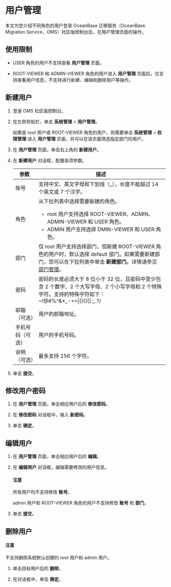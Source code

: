 # 用户管理

本文为您介绍不同角色的用户登录 OceanBase 迁移服务（OceanBase Migration Service，OMS）社区版控制台后，在用户管理页面的操作。

## 使用限制

* USER 角色的用户不支持查看 **用户管理** 页面。

* ROOT-VIEWER 和 ADMIN-VIEWER 角色的用户进入 **用户管理** 页面后，仅支持查看用户信息，不支持进行新建、编辑和删除用户等操作。

## 新建用户

1. 登录 OMS 社区版控制台。

2. 在左侧导航栏，单击 **系统管理** \> **用户管理**。

   如果是 root 用户或 ROOT-VIEWER 角色的用户，则需要单击 **系统管理** \> **权限管理** 进入 **用户管理** 页面，并可以在该页面筛选指定部门的用户。

3. 在 **用户管理** 页面，单击右上角的 **新建用户**。

4. 在 **新建用户** 对话框，配置各项参数。

   |  参数  |                                    描述                                    |
   |------|--------------------------------------------------------------------------|
   | 账号   | 支持中文、英文字母和下划线（_），长度不能超过 14 个英文或 7 个汉字。                                   |
   | 角色   | 从下拉列表中选择需要新建的角色。<ul><li>root 用户支持选择 ROOT-VIEWER、ADMIN、ADMIN-VIEWER 和 USER 角色。 <li>ADMIN 用户支持选择 DMIN-VIEWER 和 USER 角色。</ul>                                        |
   | 部门  |  仅 root 用户支持选择部门，但新建 ROOT-VIEWER 角色的用户时，默认选择 default 部门。如果需要新建部门，您可以在下拉列表中单击 **新建部门**。详情请参见 [部门管理](../100.permission-management/300.department-management.md)。 |
   | 密码   | 密码的长度必须大于 8 位小于 32 位，且密码中至少包含 2 个数字、2 个大写字母、2 个小写字母和 2 个特殊字符。支持的特殊字符如下：<br> ~!@#%^&*_-+=\|(){}[]:;,.?/|
   | 邮箱（可选）   | 用户的邮箱地址。                                       |
   | 手机号码（可选） | 用户的手机号码。                               |
   | 说明（可选）   | 最多支持 256 个字符。                    |

5. 单击 **提交**。

## 修改用户密码

1. 在 **用户管理** 页面，单击相应用户后的 **修改密码**。

2. 在 **修改密码** 对话框中，输入 **新密码**。

3. 单击 **确定**。

## 编辑用户

1. 在 **用户管理** 页面，单击相应用户后的 **编辑**。

2. 在 **编辑用户** 对话框，编辑需要修改的用户信息。

    <main id="notice" type='notice'>
    <h4>注意</h4>
    <p>所有用户均不支持修改 <strong>账号</strong>。</p>
    <p>admin 用户和 ROOT-VIEWER 角色的用户不支持修改 <strong>账号</strong> 和 <strong>部门</strong>。</p>
    </main>

3. 单击 **提交**。

## 删除用户

  <main id="notice" type='notice'>
    <h4>注意</h4>
    <p>不支持删除系统默认创建的 root 用户和 admin 用户。</p>
  </main>

1. 单击目标用户后的 **删除**。

2. 在对话框中，单击 **确定**。
